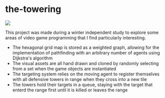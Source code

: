 # the-towering

<img src="https://github.com/lukapandza/the-towering/blob/main/showcase.gif"></img>

This project was made during a winter independent study to explore some areas of video game programming that I find particularly interesting.

* The hexagonal grid map is stored as a weighted graph, allowing for the implementation of pathfinding with an arbitrary number of agents using Dijkstra's algorithm
* The visual assets are all hand drawn and cloned by randomly selecting from a set when the game objects are instantiated
* The targeting system relies on the moving agent to register themselves with all defensive towers in range when they cross into a new tile
* The towers hold their targets in a queue, staying with the target that enterd the range first until it is killed or leaves the range
